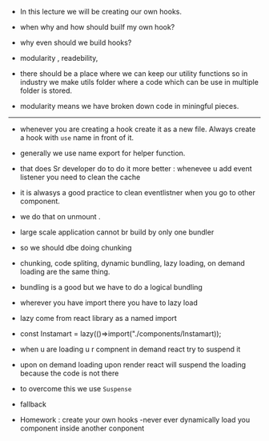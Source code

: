 - In this lecture we will be creating our own hooks.
- when why and how should builf my own hook?
- why even should we build hooks?
- modularity , readebility,
- there should be a place where we can keep our utility functions so in industry we make utils folder where a code which can be use in multiple folder is stored.

- modularity means we have broken down code in miningful pieces.

---

- whenever you are creating a hook create it as a new file. Always create a hook with `use` name in front of it.
- generally we use name export for helper function.
- that does Sr developer do to do it more better : whenevee u add event listener you need to clean the cache

- it is alwasys a good practice to clean eventlistner when you go to other component.

- we do that on unmount .

- large scale application cannot br build by only one bundler

- so we should dbe doing chunking
- chunking, code spliting, dynamic bundling, lazy loading, on demand loading are the same thing.

- bundling is a good but we have to do a logical bundling

- wherever you have import there you have to lazy load
- lazy come from react library as a named import
- const Instamart = lazy(()=>import("./components/Instamart));

- when u are loading u r compnent in demand react try to suspend it

- upon on demand loading upon render react will suspend the loading because the code is not there

- to overcome this we use `Suspense`
- fallback

- Homework : create your own hooks
  -never ever dynamically load you component inside another conponent
